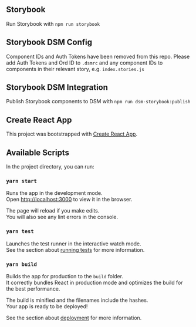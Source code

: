 ## Storybook

Run Storybook with `npm run storybook`

## Storybook DSM Config

Component IDs and Auth Tokens have been removed from this repo. Please add Auth Tokens and Ord ID to `.dsmrc` and any component IDs to components in their relevant story, e.g. `index.stories.js`

## Storybook DSM Integration

Publish Storybook components to DSM with `npm run dsm-storybook:publish`

## Create React App

This project was bootstrapped with [Create React App](https://github.com/facebook/create-react-app).

## Available Scripts

In the project directory, you can run:

### `yarn start`

Runs the app in the development mode.<br />
Open [http://localhost:3000](http://localhost:3000) to view it in the browser.

The page will reload if you make edits.<br />
You will also see any lint errors in the console.

### `yarn test`

Launches the test runner in the interactive watch mode.<br />
See the section about [running tests](https://facebook.github.io/create-react-app/docs/running-tests) for more information.

### `yarn build`

Builds the app for production to the `build` folder.<br />
It correctly bundles React in production mode and optimizes the build for the best performance.

The build is minified and the filenames include the hashes.<br />
Your app is ready to be deployed!

See the section about [deployment](https://facebook.github.io/create-react-app/docs/deployment) for more information.
